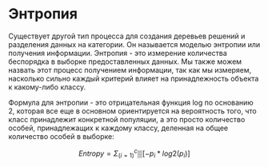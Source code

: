 # Энтропия

Существует другой тип процесса для создания деревьев решений и разделения данных на категории. Он называется моделью энтропии или получения информации. Энтропия - это измерение количества беспорядка в выборке предоставленных данных. Мы также можем назвать этот процесс получением информации, так как мы измеряем, насколько сильно каждый критерий влияет на принадлежность объекта к какому-либо классу.

Формула для энтропии - это отрицательная функция log по основанию 2, которая все еще в основном ориентируется на вероятность того, что класс принадлежит конкретной популяции, а это просто количество особей, принадлежащих к каждому классу, деленная на общее количество особей в выборке:

$$
Entropy = Σ_(i=1)^c▒[-p_i*log2(p_i)]
$$

